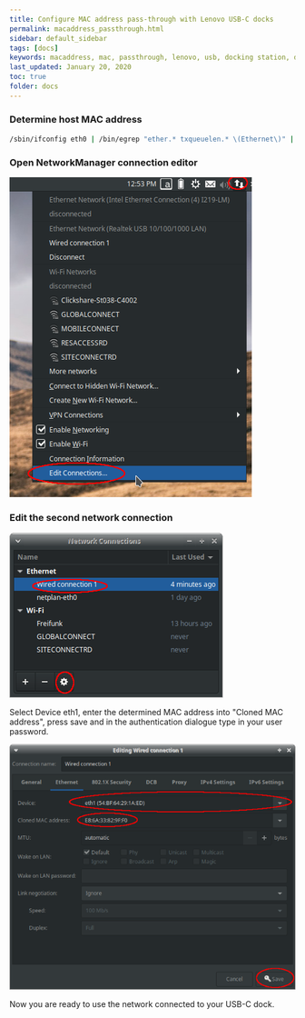 ```yaml
---
title: Configure MAC address pass-through with Lenovo USB-C docks 
permalink: macaddress_passthrough.html
sidebar: default_sidebar
tags: [docs]
keywords: macaddress, mac, passthrough, lenovo, usb, docking station, dock
last_updated: January 20, 2020
toc: true
folder: docs
---
```


### Determine host MAC address

```bash
/sbin/ifconfig eth0 | /bin/egrep "ether.* txqueuelen.* \(Ethernet\)" | /usr/bin/awk -F " " '{print $2}'
```

### Open NetworkManager connection editor

![nwman_1](images/docs/macaddres_passthrough/nwman_1.png)

### Edit the second network connection

![nwman_2](images/docs/macaddres_passthrough/nwman_2.png)

Select Device eth1, enter the determined MAC address into "Cloned MAC address", press save and in the authentication dialogue type in your user password.

![nwman_3](images/docs/macaddres_passthrough/nwman_3.png)

Now you are ready to use the network connected to your USB-C dock.
